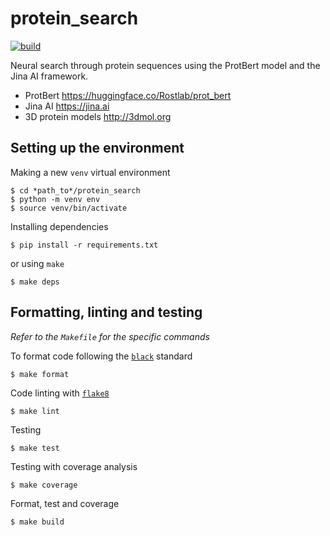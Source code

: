 # protein_search

[![build](https://github.com/fissoreg/protein_search/actions/workflows/build.yml/badge.svg)](https://github.com/fissoreg/protein_search/actions/workflows/build.yml)

Neural search through protein sequences using the ProtBert model and the Jina AI framework.

- ProtBert https://huggingface.co/Rostlab/prot_bert
- Jina AI https://jina.ai
- 3D protein models http://3dmol.org

## Setting up the environment

Making a new `venv` virtual environment

```
$ cd *path_to*/protein_search
$ python -m venv env
$ source venv/bin/activate
```

Installing dependencies

```
$ pip install -r requirements.txt
```

or using `make`

```
$ make deps
```

## Formatting, linting and testing

_Refer to the `Makefile` for the specific commands_

To format code following the [`black`](https://github.com/psf/black) standard
```
$ make format
```

Code linting with [`flake8`](https://github.com/PyCQA/flake8)
```
$ make lint
```

Testing
```
$ make test
```

Testing with coverage analysis
```
$ make coverage
```

Format, test and coverage
```
$ make build
```
